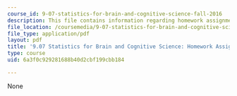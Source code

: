 ```yaml
---
course_id: 9-07-statistics-for-brain-and-cognitive-science-fall-2016
description: This file contains information regarding homework assignment 4.
file_location: /coursemedia/9-07-statistics-for-brain-and-cognitive-science-fall-2016/6a3f0c929281688b40d2cbf199cbb184_MIT9_07F16_HomworkAsign_4.pdf
file_type: application/pdf
layout: pdf
title: '9.07 Statistics for Brain and Cognitive Science: Homework Assignment 4'
type: course
uid: 6a3f0c929281688b40d2cbf199cbb184

---
```

None